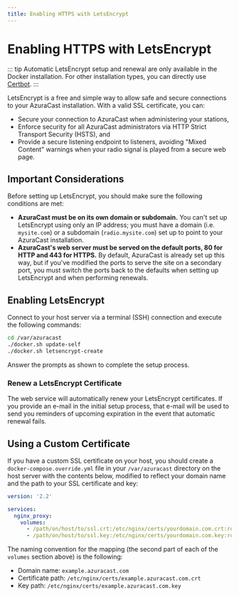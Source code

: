 ```yaml
---
title: Enabling HTTPS with LetsEncrypt
---
```


# Enabling HTTPS with LetsEncrypt

::: tip
Automatic LetsEncrypt setup and renewal are only available in the Docker installation. For other installation types, you can directly use [Certbot](https://certbot.eff.org/).
:::

LetsEncrypt is a free and simple way to allow safe and secure connections to your AzuraCast installation. With a valid SSL certificate, you can:
 - Secure your connection to AzuraCast when administering your stations,
 - Enforce security for all AzuraCast administrators via HTTP Strict Transport Security (HSTS), and
 - Provide a secure listening endpoint to listeners, avoiding "Mixed Content" warnings when your radio signal is played from a secure web page.

## Important Considerations

Before setting up LetsEncrypt, you should make sure the following conditions are met:

 - **AzuraCast must be on its own domain or subdomain.** You can't set up LetsEncrypt using only an IP address; you must have a domain (i.e. `mysite.com`) or a subdomain (`radio.mysite.com`) set up to point to your AzuraCast installation. 
 - **AzuraCast's web server must be served on the default ports, 80 for HTTP and 443 for HTTPS.** By default, AzuraCast is already set up this way, but if you've modified the ports to serve the site on a secondary port, you must switch the ports back to the defaults when setting up LetsEncrypt and when performing renewals.

## Enabling LetsEncrypt

Connect to your host server via a terminal (SSH) connection and execute the following commands:

```bash
cd /var/azuracast
./docker.sh update-self
./docker.sh letsencrypt-create
```

Answer the prompts as shown to complete the setup process.

### Renew a LetsEncrypt Certificate

The web service will automatically renew your LetsEncrypt certificates. If you provide an e-mail in the initial setup process, that e-mail will be used to send you reminders of upcoming expiration in the event that automatic renewal fails.

## Using a Custom Certificate

If you have a custom SSL certificate on your host, you should create a `docker-compose.override.yml` file in your `/var/azuracast` directory on the host server with the contents below, modified to reflect your domain name and the path to your SSL certificate and key:

```yml
version: '2.2'

services:
  nginx_proxy:
    volumes:
      - /path/on/host/to/ssl.crt:/etc/nginx/certs/yourdomain.com.crt:ro
      - /path/on/host/to/ssl.key:/etc/nginx/certs/yourdomain.com.key:ro
```

The naming convention for the mapping (the second part of each of the `volumes` section above) is the following:

 - Domain name: `example.azuracast.com`
 - Certificate path: `/etc/nginx/certs/example.azuracast.com.crt`
 - Key path: `/etc/nginx/certs/example.azuracast.com.key`